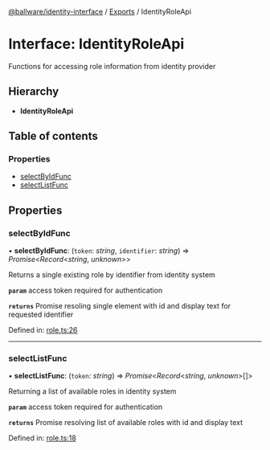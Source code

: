 [@ballware/identity-interface](../README.md) / [Exports](../modules.md) / IdentityRoleApi

# Interface: IdentityRoleApi

Functions for accessing role information from identity provider

## Hierarchy

* **IdentityRoleApi**

## Table of contents

### Properties

- [selectByIdFunc](identityroleapi.md#selectbyidfunc)
- [selectListFunc](identityroleapi.md#selectlistfunc)

## Properties

### selectByIdFunc

• **selectByIdFunc**: (`token`: *string*, `identifier`: *string*) => *Promise*<*Record*<*string*, *unknown*\>\>

Returns a single existing role by identifier from identity system

**`param`** access token required for authentication

**`returns`** Promise resoling single element with id and display text for requested identifier

Defined in: [role.ts:26](https://github.com/frankball/ballware-identity-interface/blob/c681936/src/role.ts#L26)

___

### selectListFunc

• **selectListFunc**: (`token`: *string*) => *Promise*<*Record*<*string*, *unknown*\>[]\>

Returning a list of available roles in identity system

**`param`** access token required for authentication

**`returns`** Promise resolving list of available roles with id and display text

Defined in: [role.ts:18](https://github.com/frankball/ballware-identity-interface/blob/c681936/src/role.ts#L18)
